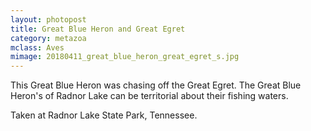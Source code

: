 ```yaml
---
layout: photopost
title: Great Blue Heron and Great Egret
category: metazoa
mclass: Aves
mimage: 20180411_great_blue_heron_great_egret_s.jpg
---
```


This Great Blue Heron was chasing off the Great Egret.
The Great Blue Heron's of Radnor Lake can be territorial
about their fishing waters.

Taken at Radnor Lake State Park, Tennessee.

